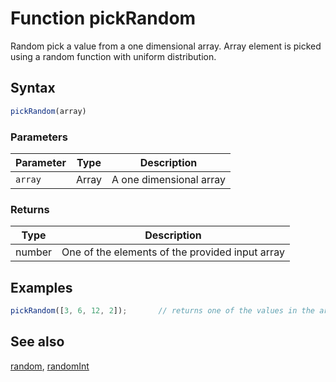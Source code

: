 <!-- Note: This file is automatically generated from source code comments. Changes made in this file will be overridden. -->

# Function pickRandom

Random pick a value from a one dimensional array.
Array element is picked using a random function with uniform distribution.


## Syntax

```js
pickRandom(array)
```

### Parameters

Parameter | Type | Description
--------- | ---- | -----------
`array` | Array | A one dimensional array

### Returns

Type | Description
---- | -----------
number | One of the elements of the provided input array


## Examples

```js
pickRandom([3, 6, 12, 2]);       // returns one of the values in the array
```


## See also

[random](random.md),
[randomInt](randomInt.md)
